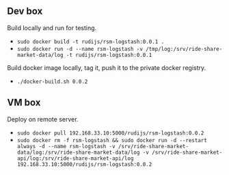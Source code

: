 ## Dev box

Build locally and run for testing.

- `sudo docker build -t rudijs/rsm-logstash:0.0.1 .`
- `sudo docker run -d --name rsm-logstash -v /tmp/log:/srv/ride-share-market-data/log -t rudijs/rsm-logstash:0.0.1`

Build docker image locally, tag it, push it to the private docker registry.

- `./docker-build.sh 0.0.2`

## VM box

Deploy on remote server.

- `sudo docker pull 192.168.33.10:5000/rudijs/rsm-logstash:0.0.2`
- `sudo docker rm -f rsm-logstash && sudo docker run -d --restart always -d --name rsm-logstash -v /srv/ride-share-market-data/log:/srv/ride-share-market-data/log -v /srv/ride-share-market-api/log:/srv/ride-share-market-api/log 192.168.33.10:5000/rudijs/rsm-logstash:0.0.2`
